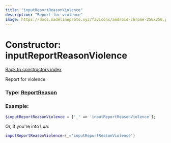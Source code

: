 ```yaml
---
title: "inputReportReasonViolence"
description: "Report for violence"
image: https://docs.madelineproto.xyz/favicons/android-chrome-256x256.png
---
```

# Constructor: inputReportReasonViolence  
[Back to constructors index](index.md)



Report for violence




### Type: [ReportReason](../types/ReportReason.md)


### Example:

```php
$inputReportReasonViolence = ['_' => 'inputReportReasonViolence'];
```  


Or, if you're into Lua:

```lua
inputReportReasonViolence={_='inputReportReasonViolence'}

```


